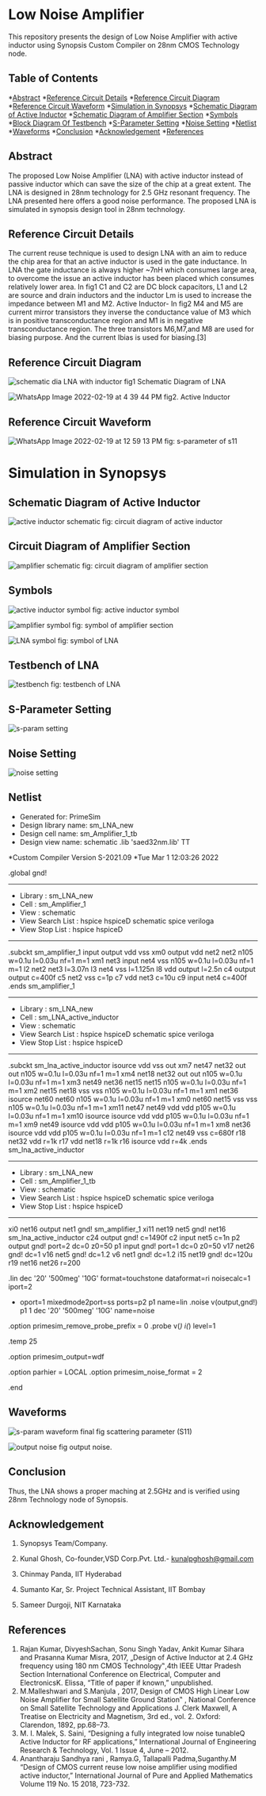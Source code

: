 # Low Noise Amplifier

This repository presents the design of Low Noise Amplifier with active inductor using Synopsis Custom Compiler on 28nm CMOS Technology node.

## Table of Contents
  *[Abstract](#abstract)
  *[Reference Circuit Details](#reference-circuit-details)
  *[Reference Circuit Diagram](#reference-circuit-diagram)
  *[Reference Circuit Waveform](#reference-circuit-waveform)
  *[Simulation in Synopsys](#simulation-in-synopsys)
  *[Schematic Diagram of Active Inductor](#schematic-diagram-of-active-inductor)
  *[Schematic Diagram of Amplifier Section](#schematic-diagram-of-amplifier-section)
  *[Symbols](#symbols)
  *[Block Diagram Of Testbench](#block-diagram-of-testbench)
  *[S-Parameter Setting](s-parameter-setting)
  *[Noise Setting](#noise-setting)
  *[Netlist](#netlist)
  *[Waveforms](#waveforms)
  *[Conclusion](#conclusion)
  *[Acknowledgement](#acknowledgement)
  *[References](#References)
## Abstract

The proposed Low Noise Amplifier (LNA) with active inductor instead of passive inductor which can save the size of the chip at a great extent. The LNA is designed in 28nm technology for 2.5 GHz resonant frequency. The LNA presented here offers a good noise performance. The proposed LNA is simulated in synopsis design tool in 28nm technology.
  
## Reference Circuit Details

The current reuse technique is used to design LNA with an aim to reduce the chip area for that an active inductor is used in the gate inductance. In LNA the gate inductance is always higher ~7nH which consumes large area, to overcome the issue an active inductor has been placed which consumes relatively lower area. In fig1 C1 and C2 are DC block capacitors, L1 and L2 are source and drain inductors and the inductor Lm is used to increase the impedance between M1 and M2.
Active Inductor- In fig2 M4 and M5 are current mirror transistors they inverse the conductance value of M3 which is in positive transconductance region and M1 is in negative transconductance region. The three transistors M6,M7,and M8 are used for biasing purpose. And the current Ibias is used for biasing.[3]

## Reference Circuit Diagram
![schematic dia LNA with inductor](https://user-images.githubusercontent.com/43288153/155196548-7ddb7448-8ef3-4b82-89fb-6f2d146cc52f.jpg)
fig1 Schematic Diagram of LNA   

![WhatsApp Image 2022-02-19 at 4 39 44 PM](https://user-images.githubusercontent.com/43288153/155195794-92e132a2-4809-41b2-876a-e4d1d8261791.jpeg)
fig2. Active Inductor
 
## Reference Circuit Waveform
![WhatsApp Image 2022-02-19 at 12 59 13 PM](https://user-images.githubusercontent.com/43288153/156194019-9511a68e-2941-447e-955c-775edd7c676d.jpeg)
fig: s-parameter of s11
                                                                            
# Simulation in Synopsys

## Schematic Diagram of Active Inductor

![active inductor schematic](https://user-images.githubusercontent.com/43288153/156186664-fd6f12d3-4feb-44aa-9b04-9a3516661c21.jpg)
fig: circuit diagram of active inductor
 
 
## Circuit Diagram of Amplifier Section
![amplifier schematic](https://user-images.githubusercontent.com/43288153/156167605-57f4d15c-c9e1-407d-9b5c-a9badef95645.jpg)
fig: circuit diagram of amplifier section


## Symbols
![active inductor symbol](https://user-images.githubusercontent.com/43288153/156167699-aacded32-bf77-4753-95a3-d2682213bf7a.jpg)
fig: active inductor symbol

![amplifier symbol](https://user-images.githubusercontent.com/43288153/156167772-93076391-c3d4-4abf-9640-a4122fd2e114.jpg)
 fig: symbol of amplifier section 

![LNA symbol](https://user-images.githubusercontent.com/43288153/156167874-ef68436b-89c4-474c-b9f6-01455365876c.jpg)
fig: symbol of LNA

## Testbench of LNA

![testbench](https://user-images.githubusercontent.com/43288153/156170021-1f9ed4af-8e80-473a-81da-32712153887e.jpg)
fig: testbench of LNA

                                    
## S-Parameter Setting
![s-param setting](https://user-images.githubusercontent.com/43288153/156167248-5989189d-73fb-4b0d-b0bd-1f9902993da3.jpg)


## Noise Setting
![noise setting](https://user-images.githubusercontent.com/43288153/156167514-75babda2-811b-4f1d-b8b4-648c486e20df.jpg)


## Netlist

*  Generated for: PrimeSim
*  Design library name: sm_LNA_new
*  Design cell name: sm_Amplifier_1_tb
*  Design view name: schematic
.lib 'saed32nm.lib' TT

*Custom Compiler Version S-2021.09
*Tue Mar  1 12:03:26 2022

.global gnd!
********************************************************************************
* Library          : sm_LNA_new
* Cell             : sm_Amplifier_1
* View             : schematic
* View Search List : hspice hspiceD schematic spice veriloga
* View Stop List   : hspice hspiceD
********************************************************************************
.subckt sm_amplifier_1 input output vdd vss
xm0 output vdd net2 net2 n105 w=0.1u l=0.03u nf=1 m=1
xm1 net3 input net4 vss n105 w=0.1u l=0.03u nf=1 m=1
l2 net2 net3 l=3.07n
l3 net4 vss l=1.125n
l8 vdd output l=2.5n
c4 output output c=400f
c5 net2 vss c=1p
c7 vdd net3 c=10u
c9 input net4 c=400f
.ends sm_amplifier_1

********************************************************************************
* Library          : sm_LNA_new
* Cell             : sm_LNA_active_inductor
* View             : schematic
* View Search List : hspice hspiceD schematic spice veriloga
* View Stop List   : hspice hspiceD
********************************************************************************
.subckt sm_lna_active_inductor isource vdd vss out
xm7 net47 net32 out out n105 w=0.1u l=0.03u nf=1 m=1
xm4 net18 net32 out out n105 w=0.1u l=0.03u nf=1 m=1
xm3 net49 net36 net15 net15 n105 w=0.1u l=0.03u nf=1 m=1
xm2 net15 net18 vss vss n105 w=0.1u l=0.03u nf=1 m=1
xm1 net36 isource net60 net60 n105 w=0.1u l=0.03u nf=1 m=1
xm0 net60 net15 vss vss n105 w=0.1u l=0.03u nf=1 m=1
xm11 net47 net49 vdd vdd p105 w=0.1u l=0.03u nf=1 m=1
xm10 isource isource vdd vdd p105 w=0.1u l=0.03u nf=1 m=1
xm9 net49 isource vdd vdd p105 w=0.1u l=0.03u nf=1 m=1
xm8 net36 isource vdd vdd p105 w=0.1u l=0.03u nf=1 m=1
c12 net49 vss c=680f
r18 net32 vdd r=1k
r17 vdd net18 r=1k
r16 isource vdd r=4k
.ends sm_lna_active_inductor

********************************************************************************
* Library          : sm_LNA_new
* Cell             : sm_Amplifier_1_tb
* View             : schematic
* View Search List : hspice hspiceD schematic spice veriloga
* View Stop List   : hspice hspiceD
********************************************************************************
xi0 net16 output net1 gnd! sm_amplifier_1
xi11 net19 net5 gnd! net16 sm_lna_active_inductor
c24 output gnd! c=1490f
c2 input net5 c=1n
p2 output gnd! port=2 dc=0 z0=50
p1 input gnd! port=1 dc=0 z0=50
v17 net26 gnd! dc=1
v16 net5 gnd! dc=1.2
v6 net1 gnd! dc=1.2
i15 net19 gnd! dc=120u
r19 net16 net26 r=200








.lin dec '20' '500meg' '10G' format=touchstone dataformat=ri noisecalc=1 iport=2
+ oport=1 mixedmode2port=ss ports=p2 p1 name=lin
.noise v(output,gnd!) p1 1 dec '20' '500meg' '10G' name=noise

.option primesim_remove_probe_prefix = 0
.probe v(*) i(*) level=1

.temp 25



.option primesim_output=wdf


.option parhier = LOCAL
.option primesim_noise_format = 2






.end

## Waveforms
![s-param waveform final](https://user-images.githubusercontent.com/43288153/156167943-91e52f52-fdcf-484d-816a-57db41a89294.jpg)
                                 fig scattering parameter (S11)


![output noise](https://user-images.githubusercontent.com/43288153/156168019-4041c71a-1515-48c5-9711-1ab86705afe5.jpg)
                                 fig output noise.

## Conclusion
Thus, the LNA shows a proper maching at 2.5GHz and is verified using 28nm Technology node of Synopsis.

## Acknowledgement

1.  Synopsys Team/Company.
  
2.  Kunal Ghosh, Co-founder,VSD Corp.Pvt. Ltd.- kunalpghosh@gmail.com
3.  Chinmay Panda, IIT Hyderabad
4.  Sumanto Kar, Sr. Project Technical Assistant, IIT Bombay  

5.  Sameer Durgoji, NIT Karnataka

## References

1. Rajan Kumar, DivyeshSachan, Sonu Singh Yadav, Ankit Kumar Sihara and Prasanna Kumar Misra, 2017, „Design of Active Inductor at 2.4 GHz frequency using 180 nm CMOS Technology‟,4th IEEE Uttar Pradesh Section International Conference on Electrical, Computer and ElectronicsK. Elissa, “Title of paper if known,” unpublished.
2. M.Malleshwari and S.Manjula , 2017, Design of CMOS High Linear Low Noise Amplifier for Small Satellite Ground Station‟ , National Conference on Small Satellite Technology and Applications J. Clerk Maxwell, A Treatise on Electricity and Magnetism, 3rd ed., vol. 2. Oxford: Clarendon, 1892, pp.68–73.
3. M. I. Malek, S. Saini, “Designing a fully integrated low noise tunableQ Active Inductor for RF applications,” International Journal of Engineering Research & Technology, Vol. 1 Issue 4, June – 2012.
4. Anantharaju Sandhya rani , Ramya.G, Tallapalli Padma,Suganthy.M “Design of CMOS current reuse low noise amplifier using modified active inductor,” International Journal of Pure and Applied Mathematics Volume 119 No. 15 2018, 723-732.

